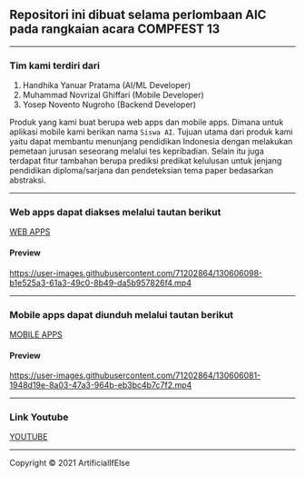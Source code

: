 ## Repositori ini dibuat selama perlombaan AIC pada rangkaian acara COMPFEST 13
---
### Tim kami terdiri dari

1. Handhika Yanuar Pratama (AI/ML Developer)
2. Muhammad Novrizal Ghiffari (Mobile Developer)
3. Yosep Novento Nugroho (Backend Developer)

Produk yang kami buat berupa web apps dan mobile apps. Dimana untuk aplikasi mobile kami berikan nama `Siswa AI`. Tujuan utama dari produk kami yaitu dapat membantu menunjang pendidikan Indonesia dengan melakukan pemetaan jurusan seseorang melalui tes kepribadian. Selain itu juga terdapat fitur tambahan berupa prediksi predikat kelulusan untuk jenjang pendidikan diploma/sarjana dan pendeteksian tema paper bedasarkan abstraksi.

---

### Web apps dapat diakses melalui tautan berikut

[WEB APPS](https://aic-compfest-artificialifelse.as.r.appspot.com)

#### Preview

https://user-images.githubusercontent.com/71202864/130606098-b1e525a3-61a3-49c0-8b49-da5b957826f4.mp4

---
### Mobile apps dapat diunduh melalui tautan berikut

[MOBILE APPS](https://github.com/ArtificialIfElse/AIC-COMPFEST13/raw/main/Product/Siswa%20AI%20v1.0.apk)

#### Preview

https://user-images.githubusercontent.com/71202864/130606081-1948d19e-8a03-47a3-964b-eb3bc4b7c7f2.mp4

---
### Link Youtube

[YOUTUBE](https://youtu.be/gxRLh3CFsnQ)

---
Copyright © 2021 ArtificialIfElse
